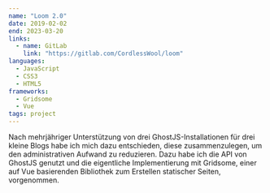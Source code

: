 ```yaml
---
name: "Loom 2.0"
date: 2019-02-02
end: 2023-03-20
links:
  - name: GitLab
    link: "https://gitlab.com/CordlessWool/loom"
languages:
  - JavaScript
  - CSS3
  - HTML5
frameworks:
  - Gridsome
  - Vue
tags: project
---
```


Nach mehrjähriger Unterstützung von drei GhostJS-Installationen für drei kleine Blogs habe ich mich dazu entschieden, diese zusammenzulegen, um den administrativen Aufwand zu reduzieren. Dazu habe ich die API von GhostJS genutzt und die eigentliche Implementierung mit Gridsome, einer auf Vue basierenden Bibliothek zum Erstellen statischer Seiten, vorgenommen.
